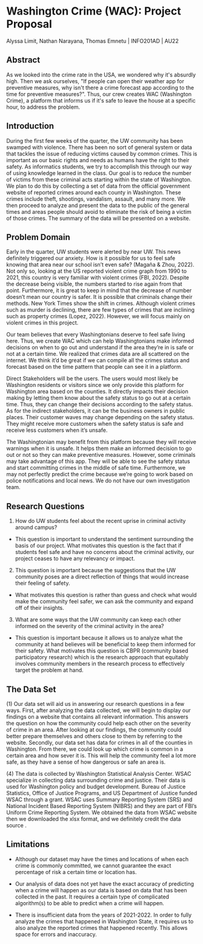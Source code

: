 # Washington Crime (WAC): Project Proposal
Alyssa Limit, Nathan Narayana, Thomas Emnetu | INFO201AD | AU22

## Abstract

As we looked into the crime rate in the USA, we wondered why it's absurdly high. Then we ask ourselves, "If people can open their weather app for preventive measures, why isn't there a crime forecast app according to the time for preventive measures?". Thus, our crew creates WAC (Washington Crime), a platform that informs us if it's safe to leave the house at a specific hour, to address the problem.

## Introduction

During the first few weeks of the quarter, the UW community has been swamped with violence. There has been no sort of general system or data that tackles the issue of reducing victims caused by common crimes. This is important as our basic rights and needs as humans have the right to their safety. As informatics students, we try to accomplish this through our way of using knowledge learned in the class. Our goal is to reduce the number of victims from these criminal acts starting within the state of Washington. We plan to do this by collecting a set of data from the official government website of reported crimes around each county in Washington. These crimes include theft, shootings, vandalism, assault, and many more. We then proceed to analyze and present the data to the public of the general times and areas people should avoid to eliminate the risk of being a victim of those crimes. The summary of the data will be presented on a website.

## Problem Domain

Early in the quarter, UW students were alerted by near UW. This news definitely triggered our anxiety. How is it possible for us to feel safe knowing that area near our school isn’t even safe? (Magaña & Zhou, 2022). Not only so, looking at the US reported violent crime graph from 1990 to 2021, this country is very familiar with violent crimes (FBI, 2022). Despite the decrease being visible, the numbers started to rise again from that point. Furthermore, it is great to keep in mind that the decrease of number doesn’t mean our country is safer. It is possible that criminals change their methods. New York Times show the shift in crimes. Although violent crimes such as murder is declining, there are few types of crimes that are inclining such as property crimes (Lopez, 2022). However, we will focus mainly on violent crimes in this project.

Our team believes that every Washingtonians deserve to feel safe living here. Thus, we create WAC which can help Washingtonians make informed decisions on when to go out and understand if the area they’re in is safe or not at a certain time. We realized that crimes data are all scattered on the internet. We think it’d be great if we can compile all the crimes status and forecast based on the time pattern that people can see it in a platform.

Direct Stakeholders will be the users. The users would most likely be Washington residents or visitors since we only provide this platform for Washington area based on the counties. It directly impacts their decision making by letting them know about the safety status to go out at a certain time. Thus, they can change their decisions according to the safety status. As for the indirect stakeholders, it can be the business owners in public places. Their customer waves may change depending on the safety status. They might receive more customers when the safety status is safe and receive less customers when it’s unsafe.

The Washingtonian may benefit from this platform because they will receive warnings when it is unsafe. It helps them make an informed decision to go out or not so they can make preventive measures. However, some criminals may take advantage of this app. They will be able to see the safety status and start committing crimes in the middle of safe time. Furthermore, we may not perfectly predict the crime because we’re going to work based on police notifications and local news. We do not have our own investigation team.

## Research Questions

1.  How do UW students feel about the recent uprise in criminal activity around campus?

 * This question is important to understand the sentiment surrounding the basis of our project. What motivates this question is the fact that if students feel safe and have no concerns about the criminal activity, our project ceases to have any relevancy or impact.
2. This question is important because the suggestions that the UW community poses are a direct reflection of things that would increase their feeling of safety.
 * What motivates this question is rather than guess and check what would make the community feel safer, we can ask the community and expand off of their insights.
3. What are some ways that the UW community can keep each other informed on the severity of the criminal activity in the area?
 * This question is important because it allows us to analyze what the community at hand believes will be beneficial to keep them informed for their safety. What motivates this question is CBPR (community based participatory research) which is the research approach that equitably involves community members in the research process to effectively target the problem at hand.

## The Data Set

(1) Our data set will aid us in answering our research questions in a few ways. First, after analyzing the data collected, we will begin to display our findings on a website that contains all relevant information. This answers the question on how the community could help each other on the severity of crime in an area. After looking at our findings, the community could better prepare themselves and others close to them by referring to the website. Secondly, our data set has data for crimes in all of the counties in Washington. From there, we could look up which crime is common in a certain area and how sever it is. This will help the community feel a lot more safe, as they have a sense of how dangerous or safe an area is.

(4) The data is collected by Washington Statistical Analysis Center. WSAC specialize in collecting data surrounding crime and justice. Their data is used for Washington policy and budget development. Bureau of Justice Statistics, Office of Justice Programs, and US Department of Justice funded WSAC through a grant. WSAC uses Summary Reporting System (SRS) and National Incident Based Reporting System (NIBRS) and they are part of FBI’s Uniform Crime Reporting System. We obtained the data from WSAC website then we downloaded the xlsx format, and we definitely credit the data source .



## Limitations

* Although our dataset may have the times and locations of when each crime is commonly committed, we cannot guarantee the exact percentage of risk a certain time or location has.

* Our analysis of data does not yet have the exact accuracy of predicting when a crime will happen as our data is based on data that has been collected in the past. It requires a certain type of complicated algorithm(s) to be able to predict when a crime will happen.
* There is insufficient data from the years of 2021-2022. In order to fully analyze the crimes that happened in Washington State, it requires us to also analyze the reported crimes that happened recently. This allows space for errors and inaccuracy.
